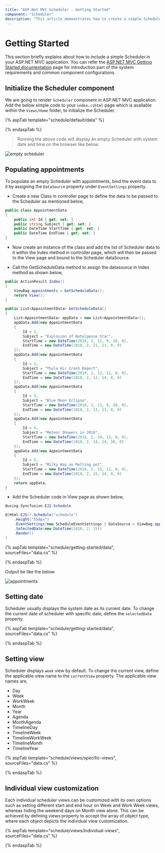 ```yaml
---
title: "ASP.Net MVC Scheduler - Getting Started"
component: "Scheduler"
description: "This article demonstrates how to create a simple Scheduler and configure its available features."
---
```


# Getting Started

This section briefly explains about how to include a simple Scheduler in your ASP.NET MVC application. You can refer the [ASP.NET MVC Getting Started documentation](../getting-started) page for introduction part of the system requirements and common component configurations.

## Initialize the Scheduler component

We are going to render `Scheduler` component in ASP.NET MVC application. Add the below simple code to your `index.cshtml` page which is available within the `Views/Home` folder, to initialize the Scheduler.

{% aspTab template="schedule/default/data" %}

{% endaspTab %}

> Running the above code will display an empty Scheduler with system date and time on the browser like below.

![empty scheduler](../../schedule/images/scheduler.png)

## Populating appointments

To populate an empty Scheduler with appointments, bind the event data to it by
assigning the `DataSource` property under `EventSettings` property.

* Create a new Class in controller page to define the data to be passed to the Scheduler as mentioned below,

```c#
public class AppointmentData
{
    public int Id { get; set; }
    public string Subject { get; set; }
    public DateTime StartTime { get; set; }
    public DateTime EndTime { get; set; }
}
```

* Now create an instance of the class and add the list of Scheduler data to it within the Index method in controller page, which will then be passed to the View page and bound to the Scheduler dataSource.

* Call the GetScheduleData method to assign the datasource in Index method as shown below,

```c#
public ActionResult Index()
{
    ViewBag.appointments = GetScheduleData();
    return View();
}

public List<AppointmentData> GetScheduleData()
{
    List<AppointmentData> appData = new List<AppointmentData>();
    appData.Add(new AppointmentData
    {
        Id = 1,
        Subject = "Explosion of Betelgeuse Star",
        StartTime = new DateTime(2018, 2, 11, 9, 30, 0),
        EndTime = new DateTime(2018, 2, 11, 11, 0, 0)
    });
    appData.Add(new AppointmentData
    {
        Id = 2,
        Subject = "Thule Air Crash Report",
        StartTime = new DateTime(2018, 2, 12, 12, 0, 0),
        EndTime = new DateTime(2018, 2, 12, 14, 0, 0)
    });
    appData.Add(new AppointmentData
    {
        Id = 3,
        Subject = "Blue Moon Eclipse",
        StartTime = new DateTime(2018, 2, 13, 9, 30, 0),
        EndTime = new DateTime(2018, 2, 13, 11, 0, 0)
    });
    appData.Add(new AppointmentData
    {
        Id = 4,
        Subject = "Meteor Showers in 2018",
        StartTime = new DateTime(2018, 2, 14, 13, 0, 0),
        EndTime = new DateTime(2018, 2, 14, 14, 30, 0)
    });
    appData.Add(new AppointmentData
    {
        Id = 5,
        Subject = "Milky Way as Melting pot",
        StartTime = new DateTime(2018, 2, 15, 12, 0, 0),
        EndTime = new DateTime(2018, 2, 15, 14, 0, 0)
    });
    return appData;
}
```

* Add the Scheduler code in View page as shown below,

```c#
@using Syncfusion.EJ2.Schedule

@(Html.EJS().Schedule("schedule")
    .Height("550px")
    .EventSettings(new ScheduleEventSettings { DataSource = ViewBag.appointments })
    .SelectedDate(new DateTime(2018, 2, 15))
    .Render()
)
```

{% aspTab template="schedule/getting-started/data", sourceFiles="data.cs" %}

{% endaspTab %}

Output be like the below.

![appointments](../../schedule/images/appointments.png)

## Setting  date

Scheduler usually displays the system date as its current date. To change the current date of scheduler with specific date, define the `selectedDate` property.

{% aspTab template="schedule/getting-started/data", sourceFiles="data.cs" %}

{% endaspTab %}

## Setting view

Scheduler displays `week` view by default. To change the current view, define the applicable view name to the `currentView` property. The applicable view names are,

* Day
* Week
* WorkWeek
* Month
* Year
* Agenda
* MonthAgenda
* TimelineDay
* TimelineWeek
* TimelineWorkWeek
* TimelineMonth
* TimelineYear

{% aspTab template="schedule/views/specific-views", sourceFiles="data.cs"  %}

{% endaspTab %}

## Individual view customization

Each individual scheduler views can be customized with its own options such as setting different start and end hour on Week and Work Week views, whereas hiding the weekend days on Month view alone.
This can be achieved by defining views property to accept the array of object type, where each object depicts the individual view customization.

{% aspTab template="schedule/views/individual-views", sourceFiles="data.cs"  %}

{% endaspTab %}